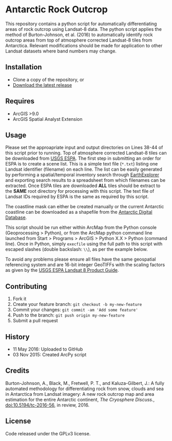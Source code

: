 # Antarctic Rock Outcrop

This repository contains a python script for automatically differentiating areas of rock outcrop using Landsat-8 data. The python script applies the method of Burton-Johnson, et al. (2016) to automatically identify rock outcrop areas from top of atmosphere corrected Landsat-8 tiles from Antarctica. Relevant modifications should be made for application to other Landsat datasets where band numbers may change.

## Installation

- Clone a copy of the repository, or
- [Download the latest release](https://github.com/mblack2xl/AntarcticRockOutcrop/releases/latest) 

## Requires

- ArcGIS >9.0
- ArcGIS Spatial Analyst Extension

## Usage

Please set the approapriate input and output directories on Lines 38-44 of this script prior to running. Top of atmosphere corrected Landsat-8 tiles can be downloaded from [USGS ESPA](https://espa.cr.usgs.gov). The first step in submitting an order for ESPA is to create a scene list. This is a simple text file (`*.txt`) listing one Landsat identifier (filename) on each line. The list can be easily generated by performing a spatial/temporal inventory search through [EarthExplorer](http://earthexplorer.usgs.gov/) and exporting search results to a spreadsheet from which filenames can be extracted. Once ESPA tiles are downloaded **ALL** tiles should be extract to the **SAME** root  directory for processing with this script. The text file of Landsat IDs required by ESPA is the same as required by this script.

The coastline mask can either be created manually or the current Antarctic coastline can be downloaded as a shapefile from the [Antarctic Digital Database](http://www.add.scar.org).

This script should be run either within ArcMap from the Python console  (Geoprocessing > Python), or from the ArcMap python command line launched from Start > Programs > ArcGIS > Python X.X > Python (command line). Once in Python, simply `execfile` using the full path to this script with escaped slashes (double backslash: `\\`), as per the example below.

To avoid any problems please ensure all files have the same geospatial referencing system and are 16-bit integer GeoTIFFs with the scaling factors as given by the [USGS ESPA Landsat 8 Product Guide](http://landsat.usgs.gov/documents/provisional_l8sr_product_guide.pdf).

## Contributing

1. Fork it
2. Create your feature branch: `git checkout -b my-new-feature`
3. Commit your changes: `git commit -am 'Add some feature'`
4. Push to the branch: `git push origin my-new-feature`
5. Submit a pull request

## History

- 11 May 2016: Uploaded to GitHub
- 03 Nov 2015: Created ArcPy script

## Credits

Burton-Johnson, A., Black, M., Fretwell, P. T., and Kaluza-Gilbert, J.: A fully automated methodology for differentiating rock from snow, clouds and sea in Antarctica from Landsat imagery: A new rock outcrop map and area estimation for the entire Antarctic continent, *The Cryosphere Discuss.*, [doi:10.5194/tc-2016-56](http://dx.doi.org/10.5194/tc-2016-56), in review, 2016. 

## License

Code released under the GPLv3 license.
